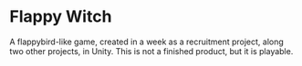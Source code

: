 # Flappy Witch
A flappybird-like game, created in a week as a recruitment project, along two other projects, in Unity. 
This is not a finished product, but it is playable.
